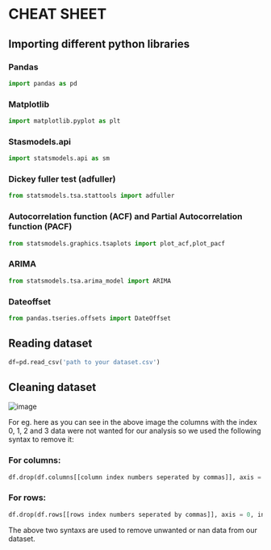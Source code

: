 # CHEAT SHEET

## Importing different python libraries
### Pandas
```python
import pandas as pd
```
### Matplotlib
```python
import matplotlib.pyplot as plt
```
### Stasmodels.api
```python
import statsmodels.api as sm
```
### Dickey fuller test (adfuller)
```python
from statsmodels.tsa.stattools import adfuller
```
### Autocorrelation function (ACF) and Partial Autocorrelation function (PACF)
```python
from statsmodels.graphics.tsaplots import plot_acf,plot_pacf
```
### ARIMA
```python
from statsmodels.tsa.arima_model import ARIMA
```
### Dateoffset
```python
from pandas.tseries.offsets import DateOffset
```

## Reading dataset
```python
df=pd.read_csv('path to your dataset.csv')
```


## Cleaning dataset
![image](https://user-images.githubusercontent.com/52816788/142578681-c00b27fe-e7e6-41f2-a6a4-2cfdafbba15c.png)

For eg. here as you can see in the above image the columns with the index 0, 1, 2 and 3 data were not wanted for our analysis so we used the following syntax to remove it:
### For columns:
```python
df.drop(df.columns[[column index numbers seperated by commas]], axis = 1, inplace = True)
```
### For rows:
```python
df.drop(df.rows[[rows index numbers seperated by commas]], axis = 0, inplace = True)
```

The above two syntaxs are used to remove unwanted or nan data from our dataset.
